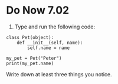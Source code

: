 # Do Now 7.02

1. Type and run the following code: 

```
class Pet(object): 
	def __init__(self, name): 
		self.name = name

my_pet = Pet("Peter")
print(my_pet.name)
```

Write down at least three things you notice.